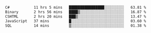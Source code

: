 <!--START_SECTION:waka-->

```txt
C#           11 hrs 5 mins   ████████████████░░░░░░░░░   63.81 %
Binary       2 hrs 56 mins   ████▒░░░░░░░░░░░░░░░░░░░░   16.87 %
CSHTML       2 hrs 20 mins   ███▒░░░░░░░░░░░░░░░░░░░░░   13.47 %
JavaScript   37 mins         █░░░░░░░░░░░░░░░░░░░░░░░░   03.60 %
SQL          14 mins         ▒░░░░░░░░░░░░░░░░░░░░░░░░   01.38 %
```

<!--END_SECTION:waka-->
